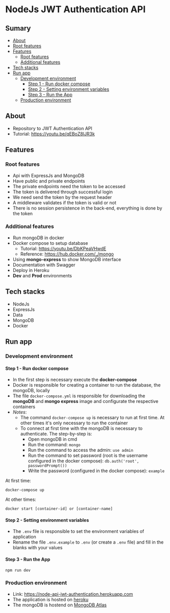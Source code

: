 # NodeJs JWT Authentication API

## Sumary
- [About](#about)
- [Root features](#root-features)
- [Features](#features)
    - [Root features](#root-features)
    - [Additional features](#additional-features)
- [Tech stacks](#tech-stacks)
- [Run app](#run-app)
    - [Development environment](#development-environment)
        - [Step 1 - Run docker compose](#step-1)
        - [Step 2 - Setting environment variables](#step-2)
        - [Step 3 - Run the App](#step-3)
    - [Production environment](#production-environment)

## <a name="about"></a> About
- Repository to JWT Authentication API
- Tutorial: https://youtu.be/qEBoZ8lJR3k

## <a name="features"></a> Features

### <a name="root-features"></a> Root features
- Api with ExpressJs and MongoDB
- Have public and private endpoints
- The private endpoints need the token to be accessed
- The token is delivered through successful login
- We need send the token by the request header
- A middleware validates if the token is valid or not
- There is no session persistence in the back-end, everything is done by the token

### <a name="additional-features"></a> Additional features
- Run mongoDB in docker
- Docker compose to setup database
    - Tutorial: https://youtu.be/DbKPeaVHwdE
    - Reference: https://hub.docker.com/_/mongo
- Using **mongo-express** to show MongoDB interface
- Documentation with Swagger
- Deploy in Heroku
- **Dev** and **Prod** environments

## <a name="tech-stacks"></a> Tech stacks
- NodeJs
- ExpressJs
- Data
- MongoDB 
- Docker

## <a name="run-app"></a> Run app 

### <a name="development-environment"></a> Development environment

#### <a name="step-1"></a> Step 1 - Run docker compose
- In the first step is necessary execute the **docker-compose**
- Docker is responsible for creating a container to run the database, the mongoDB, locally
- The file `docker-compose.yml` is responsible for downloading the **mongoDB** and **mongo express** image and configurate the respective containers
- *Notes*:
    - The command `docker-compose up` is necessary to run at first time. At other times it's only necessary to run the container
    - To connect at first time with the mongoDB is necessary to authenticate. The step-by-step is:
        - Open mongoDB in cmd
        - Run the command: `mongo`
        - Run the command to access the admin: `use admin`
        - Run the command to set password (root is the username configured in the docker compose): `db.auth('root', passwordPrompt())`
        - Write the password (configured in the docker compose): `example`

At first time:
```
docker-compose up
```

At other times:
```
docker start [container-id] or [container-name]
```

#### <a name="step-2"></a> Step 2 - Setting environment variables
- The `.env` file is responsible to set the environment variables of application
- Rename the file `.env.example` to `.env` (or create a `.env` file) and fill in the blanks with your values

#### <a name="step-3"></a> Step 3 - Run the App

```
npm run dev
```

### <a name="production-environment"></a> Production environment

- Link: https://node-api-jwt-authentication.herokuapp.com
- The application is hosted on [heroku](https://dashboard.heroku.com)
- The mongoDB is hostend on [MongoDB Atlas](https://www.mongodb.com/atlas/database) 